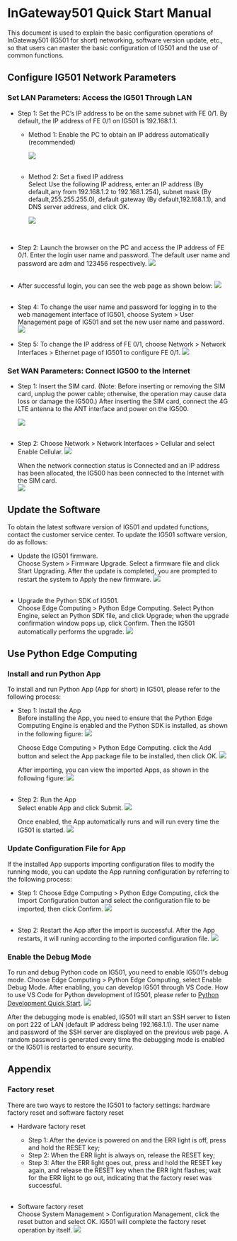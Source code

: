 # InGateway501 Quick Start Manual
This document is used to explain the basic configuration operations of InGateway501 (IG501 for short) networking, software version update, etc., so that users can master the basic configuration of IG501 and the use of common functions.

## Configure IG501 Network Parameters
### Set LAN Parameters: Access the IG501 Through LAN
- Step 1: Set the PC’s IP address to be on the same subnet with FE 0/1. By default, the IP address of FE 0/1 on IG501 is 192.168.1.1. 
  - Method 1: Enable the PC to obtain an IP address automatically (recommended)  

     ![](images/2020-01-02-09-55-52.png) <br/>
 &nbsp;


  - Method 2: Set a fixed IP address  <br/>
     Select Use the following IP address, enter an IP address (By default,any from 192.168.1.2 to 192.168.1.254), subnet mask (By default,255.255.255.0), default gateway (By default,192.168.1.1), and DNS server address, and click OK.   

    ![](images/2020-01-21-15-57-32.png)  
<br/>

- Step 2: Launch the browser on the PC and access the IP address of FE 0/1. Enter the login user name and password. The default user name and password are adm and 123456 respectively.
![](images/2020-02-14-16-28-07.png)   
 &nbsp;

- After successful login, you can see the web page as shown below: 
![](images/2020-02-14-10-03-48.png)  
 &nbsp;

- Step 4: To change the user name and password for logging in to the web management interface of IG501, choose System > User Management page of IG501 and set the new user name and password. 
![](images/2020-01-21-10-37-54.png)
&nbsp;

- Step 5: To change the IP address of FE 0/1, choose Network > Network Interfaces > Ethernet page of IG501 to configure FE 0/1.
![](images/2020-01-21-10-42-52.png)  

### Set WAN Parameters: Connect IG500 to the Internet
- Step 1: Insert the SIM card. (Note: Before inserting or removing the SIM card, unplug the power cable; otherwise, the operation may cause data loss or damage the IG500.) After inserting the SIM card, connect the 4G LTE antenna to the ANT interface and power on the IG500.

  ![](images/2020-01-02-10-10-25.png) <br/>
 &nbsp;

- Step 2: Choose Network > Network Interfaces > Cellular and select Enable Cellular.
![](images/2020-02-13-14-36-40.png)
&nbsp;

  When the network connection status is Connected and an IP address has been allocated, the IG500 has been connected to the Internet with the SIM card.  
![](images/2020-02-14-10-21-15.png)

## Update the Software
To obtain the latest software version of IG501 and updated functions, contact the customer service center. To update the IG501 software version, do as follows:
- Update the IG501 firmware.  <br/>
  Choose System > Firmware Upgrade. Select a firmware file and click Start Upgrading. After the update is completed, you are prompted to restart the system to Apply the new firmware.
![](images/2020-01-21-14-20-39.png)  <br/>
&nbsp;
   
- Upgrade the Python SDK of IG501.  <br/>
Choose Edge Computing > Python Edge Computing. Select Python Engine, select an Python SDK file, and click Upgrade; when the upgrade confirmation window pops up, click Confirm. Then the IG501 automatically performs the upgrade.
![](images/2020-02-12-14-09-43.png)  

## Use Python Edge Computing
### Install and run Python App
To install and run Python App (App for short) in IG501,  please refer to the following process:
- Step 1: Install the App <br/>
  Before installing the App, you need to ensure that the Python Edge Computing Engine is enabled and the Python SDK is installed, as shown in the following figure:
  ![](images/2020-02-12-14-41-48.png)  <br/>

  Choose Edge Computing > Python Edge Computing. click the Add button and select the App package file to be installed, then click OK.
  ![](images/2020-02-12-14-51-36.png)  <br/>

  After importing, you can view the imported Apps, as shown in the following figure:
  ![](images/2020-02-12-14-53-53.png)  <br/>
&nbsp;
   
- Step 2: Run the App  <br/>
  Select enable App and click Submit.
  ![](images/2020-02-12-14-56-05.png)  <br/>

  Once enabled, the App automatically runs and will run every time the IG501 is started.
  ![](images/2020-02-12-15-00-59.png)

### Update Configuration File for App
If the installed App supports importing configuration files to modify the running mode, you can update the App running configuration by referring to the following process:
- Step 1: Choose Edge Computing > Python Edge Computing, click the Import Configuration button and select the configuration file to be imported, then click Confirm.
  ![](images/2020-02-12-15-01-54.png)  <br/>
&nbsp;
   
- Step 2: Restart the App after the import is successful. After the App restarts, it will runing according to the imported configuration file.
  ![](images/2020-02-12-15-02-29.png)

### Enable the Debug Mode
To run and debug Python code on IG501, you need to enable IG501's debug mode.  Choose Edge Computing > Python Edge Computing, select Enable Debug Mode. After enabling, you can develop IG501 through VS Code. How to use VS Code for Python development of IG501, please refer to [Python Development Quick Start](https://ingateway-development-docs-en.readthedocs.io/en/latest/QuickStart.html).
![](images/2020-02-12-15-04-41.png)  

After the debugging mode is enabled, IG501 will start an SSH server to listen on port 222 of LAN (default IP address being 192.168.1.1). The user name and password of the SSH server are displayed on the previous web page. A random password is generated every time the debugging mode is enabled or the IG501 is restarted to ensure security.

## Appendix
### Factory reset
There are two ways to restore the IG501 to factory settings: hardware factory reset and software factory reset
- Hardware factory reset
  - Step 1: After the device is powered on and the ERR light is off, press and hold the RESET key;
  - Step 2: When the ERR light is always on, release the RESET key;
  - Step 3: After the ERR light goes out, press and hold the RESET key again, and release the RESET key when the ERR light flashes; wait for the ERR light to go out, indicating that the factory reset was successful.  <br/>
&nbsp;
   
- Software factory reset  
  Choose System Management > Configuration Management, click the reset button and select OK. IG501 will complete the factory reset operation by itself.
  ![](images/2020-02-14-20-42-48.png)